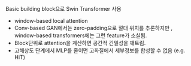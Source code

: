 Basic building block으로 Swin Transformer 사용
- window-based local attention
- Conv-based GAN에서는 zero-padding으로 절대 위치를 추론하지만 , window-based transformers에는 그런 feature가 소실됨.
- Block단위로 attention을 계산하면 공간적 긴밀성을 깨트림.
- 고해상도 단계에서 MLP를 줄이면 고화질에서 세부정보를 합성할 수 없음 (e.g. HiT)
<Style Injection>
- AdaNorm: normalization후의 feature map의 mean과 std
- Modulated MLP: feature map을 조절하는 대신, linear layer의 weight를 바꿀 수 있다.
                 network의 channel-wise weight 크기를 바꿈 -> 더 빨라짐
- Cross-attention: transformer-specific style injection
결과: stylegan information을 두번 사용하는 효과이기때문에 AdaNorm이 가장 좋음 ---- why?
<Double Attention>
<Local-global positional encoding>
- Swin Transformer에서 가져온 relative positional encoding (RPE) - 픽셀의 상대위치를 인코딩함.
!!! 절대 위치는 Conv에게 중요함. 왜? 입과 같은 특정 구성요소가 공간 좌표에 매우 의존하기 때문.
이 절대 위치를 사용하지 않는 relative positional encoding -> 이러한 정보를 잃어버리게 됨.
따라서, sinusoidal position encoding (SPE)를 각 스케일에 적용. (horizontal, vertical feature maps가 encoding에 추가됨)
absolute positional encoding보다 SPE를 선호하는데, translation invariance를 허용하기 때문.
=> RPE는 각 transformer block에 적용되어 local context에,
   SPE는 각 scale에 적용되어  global position에 영향을 줌.
